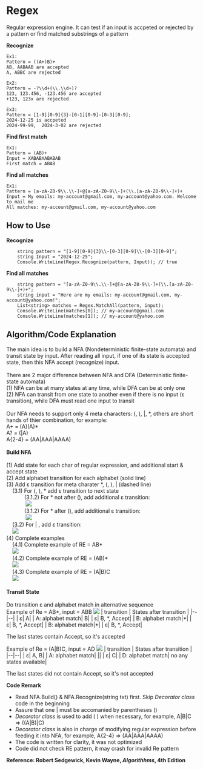 


# Regex
Regular expression engine.  It can test if an input is accpeted or rejected by a pattern or find matched substrings of a pattern

**Recognize**

    Ex1:
    Pattern = ((A+)B)+
    AB, AABAAB are accepted
    A, ABBC are rejected
    
    Ex2:
    Pattern = -?\\d+(\\.\\d+)?
    123, 123.456, -123.456 are accepted
    +123, 123x are rejected
    
    Ex3:
    Pattern = [1-9][0-9]{3}-[0-1][0-9]-[0-3][0-9];
    2024-12-25 is accpeted
    2024-99-99,  2024-3-02 are rejected

**Find first match**

    Ex1:
    Pattern = (AB)+
    Input = XABABXABABAB
    First match = ABAB

**Find all matches**

    Ex1:
    Pattern = [a-zA-Z0-9\\.\\-]+@[a-zA-Z0-9\\-]+(\\.[a-zA-Z0-9\\-]+)+    
    Input = My emails: my-account@gmail.com, my-account@yahoo.com. Welcome to mail me
    All matches: my-account@gmail.com, my-account@yahoo.com

## How to Use
**Recognize**


        string pattern = "[1-9][0-9]{3}\\-[0-3][0-9]\\-[0-3][0-9]";
        string Input = "2024-12-25";
        Console.WriteLine(Regex.Recognize(pattern, Input)); // true

**Find all matches**


        string pattern = "[a-zA-Z0-9\\.\\-]+@[a-zA-Z0-9\\-]+(\\.[a-zA-Z0-9\\-]+)+";
        string input = "Here are my emails: my-account@gmail.com, my-account@yahoo.com!";
        List<string> matches = Regex.MatchAll(pattern, input);
        Console.WriteLine(matches[0]); // my-account@gmail.com
        Console.WriteLine(matches[1]); // my-account@yahoo.com

## **Algorithm/Code Explanation**

The main idea is to build a NFA (Nondeterministic finite-state automata) and transit state by input.  After reading all input, if one of its state is accepted state, then this NFA accept (recognize) input.\
\
There are 2 major difference between NFA and DFA (Deterministic finite-state automata)\
(1) NFA can be at many states at any time, while DFA can be at only one\
(2) NFA can transit from one state to another even if there is no input (ε transition), while DFA must read one input to transit\
\
Our NFA needs to support only 4 meta characters: (, ), |, *,  others are short hands of thier combination, for example:\
A+ = (A)(A)\*\
A? = (|A)\
A{2-4} = (AA|AAA|AAAA)\
\
**Build NFA**\
\
(1) Add state for each char of regular expression, and additional start & accept state\
(2) Add alphabet transition for each alphabet (solid line)\
(3) Add ε transition for meta charater *, (, ), | (dashed line)\
&nbsp;&nbsp;&nbsp;&nbsp;(3.1) For (, ), * add ε transition to next state\
&nbsp;&nbsp;&nbsp;&nbsp;&nbsp;&nbsp;&nbsp;&nbsp;&nbsp;&nbsp;&nbsp;&nbsp;(3.1.2) For \* not after (), add additional ε transition: \
&nbsp;&nbsp;&nbsp;&nbsp;&nbsp;&nbsp;&nbsp;&nbsp;&nbsp;&nbsp;&nbsp;&nbsp; ![](https://r96922081.github.io/images/regex/nfa2.png)\
&nbsp;&nbsp;&nbsp;&nbsp;&nbsp;&nbsp;&nbsp;&nbsp;&nbsp;&nbsp;&nbsp;&nbsp;(3.1.2) For \* after (), add additional ε transition: \
&nbsp;&nbsp;&nbsp;&nbsp;&nbsp;&nbsp;&nbsp;&nbsp;&nbsp;&nbsp;&nbsp;&nbsp; ![](https://r96922081.github.io/images/regex/nfa3.png)\
&nbsp;&nbsp;&nbsp;&nbsp;(3.2) For | , add ε transition: \
&nbsp;&nbsp;&nbsp;&nbsp;![](https://r96922081.github.io/images/regex/nfa4.png)\
(4) Complete examples\
&nbsp;&nbsp;&nbsp;&nbsp;(4.1) Complete example of RE = AB\*\
&nbsp;&nbsp;&nbsp;&nbsp;![](https://r96922081.github.io/images/regex/nfa1.png)\
&nbsp;&nbsp;&nbsp;&nbsp;(4.2) Complete example of RE = (AB)\*\
&nbsp;&nbsp;&nbsp;&nbsp;![](https://r96922081.github.io/images/regex/nfa5.png)\
&nbsp;&nbsp;&nbsp;&nbsp;(4.3) Complete example of RE = (A|B)C\
&nbsp;&nbsp;&nbsp;&nbsp;![](https://r96922081.github.io/images/regex/nfa6.png)\
\
**Transit State**\
\
Do transition ε and alphabet match in alternative sequence\
Example of Re = AB\*, input = ABB
![](https://r96922081.github.io/images/regex/nfa1.png)
| transition | States after transition |
|--|--|
| ε|  A|
| A: alphabet match|  B|
| ε|  B, \*, Accept|
| B: alphabet match|\*|
| ε|  B, \*, Accept|
| B: alphabet match|\*|
| ε|  B, \*, Accept|



The last states contain Accept, so it's accepted

Example of Re = (A|B)C, input = AD
![](https://r96922081.github.io/images/regex/nfa6.png)
| transition | States after transition |
|--|--|
| ε|  A, B|
| A: alphabet match|  \||
| ε|  C|
| D: alphabet match| no any states available|

The last states did not contain Accept, so it's not accepted

**Code Remark**
- Read NFA.Build() & NFA.Recognize(string txt) first.  Skip *Decorator class* code in the beginning
- Assure that one | must be accomanied by parentheses ()
- *Decorator class* is used to add ( ) when necessary, for example, A|B|C => ((A|B)|C)
-  *Decorator class* is also in charge of modifying regular expression before feeding it into NFA, for example, A{2-4} => (AA|AAA|AAAA)
- The code is written for clarity, it was not optimized
- Code did not check RE pattern, it may crash for invalid Re pattern

**Reference: Robert Sedgewick, Kevin Wayne, *Algorithhms*, 4th Edition**
